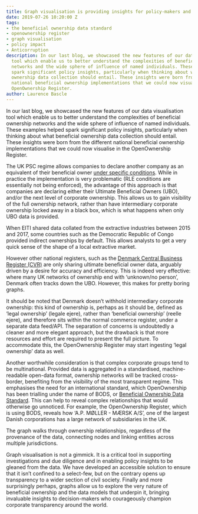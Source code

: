 ```yaml
---
title: Graph visualisation is providing insights for policy-makers and implementers
date: 2019-07-26 10:20:00 Z
tags:
- the beneficial ownership data standard
- openownership register
- graph visualisation
- policy impact
- Anticorruption
description: In our last blog, we showcased the new features of our data visualisation
  tool which enable us to better understand the complexities of beneficial ownership
  networks and the wide sphere of influence of named individuals. These examples helped
  spark significant policy insights, particularly when thinking about what beneficial
  ownership data collection should entail. These insights were born from the different
  national beneficial ownership implementations that we could now visualise in the
  OpenOwnership Register.
author: Laurence Bascle
---
```


In our last blog, we showcased the new features of our data visualisation tool which enable us to better understand the complexities of beneficial ownership networks and the wide sphere of influence of named individuals. These examples helped spark significant policy insights, particularly when thinking about what beneficial ownership data collection should entail. These insights were born from the different national beneficial ownership implementations that we could now visualise in the OpenOwnership Register.

The UK PSC regime allows companies to declare another company as an equivalent of their beneficial owner [under specific conditions](https://register.openownership.org/data_sources/uk-psc-register). While in practice the implementation is very problematic (RLE conditions are essentially not being enforced), the advantage of this approach is that companies are declaring either their Ultimate Beneficial Owners (UBO), and/or the next level of corporate ownership. This allows us to gain visibility of the full ownership network, rather than have intermediary corporate ownership locked away in a black box, which is what happens when only UBO data is provided.

When EITI shared data collated from the extractive industries between 2015 and 2017, some countries such as the Democratic Republic of Congo provided indirect ownerships by default. This allows analysts to get a very quick sense of the shape of a local extractive market.

However other national registers, such as the [Denmark Central Business Register (CVR)](https://datacvr.virk.dk/data/) are only sharing ultimate beneficial owner data, arguably driven by a desire for accuracy and efficiency. This is indeed very effective: where many UK networks of ownership end with ‘unknown/no person’, Denmark often tracks down the UBO. However, this makes for pretty boring graphs.

It should be noted that Denmark doesn’t withhold intermediary corporate ownership: this kind of ownership is, perhaps as it should be, defined as ‘legal ownership’ (legale ejere), rather than ‘beneficial ownership’ (reelle ejere), and therefore sits within the normal commerce register, under a separate data feed/API. The separation of concerns is undoubtedly a cleaner and more elegant approach, but the drawback is that more resources and effort are required to present the full picture. To accommodate this, the OpenOwnership Register may start ingesting ‘legal ownership’ data as well.

Another worthwhile consideration is that complex corporate groups tend to be multinational. Provided data is aggregated in a standardised, machine-readable open-data format, ownership networks will be tracked cross-border, benefiting from the visibility of the most transparent regime. This emphasises the need for an international standard, which OpenOwnership has been trialling under the name of BODS, or [Beneficial Ownership Data Standard](https://www.openownership.org/guide/systems/). This can help to reveal complex relationships that would otherwise go unnoticed. For example, the OpenOwnership Register, which is using BODS, reveals how ‘A.P. MØLLER - MÆRSK A/S’, one of the largest Danish corporations has a large network of subsidiaries in the UK.

The graph walks through ownership relationships, regardless of the provenance of the data, connecting nodes and linking entities across multiple jurisdictions.

Graph visualisation is not a gimmick. It is a critical tool in supporting investigations and due diligence and in enabling policy insights to be gleaned from the data. We have developed an accessible solution to ensure that it isn’t confined to a select-few, but on the contrary opens up transparency to a wider section of civil society. Finally and more surprisingly perhaps, graphs allow us to explore the very nature of beneficial ownership and the data models that underpin it, bringing invaluable insights to decision-makers who courageously champion corporate transparency around the world.